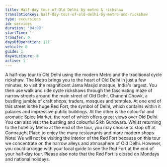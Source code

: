 ```yaml
---
title: Half-day tour of Old Delhi by metro & rickshaw
translationKey: half-day-tour-of-old-delhi-by-metro-and-rickshaw
type: excursions
id: services
duration: '04:00'
startTime: ''
transfer: 0
daysOfOperation: 127
vehicle: 0
guide: 1
dayAtLeisure: 0
active: 1
---
```

A half-day tour to Old Delhi using the modern Metro and the traditional cycle rickshaw. The Metro brings you to the heart of Old Delhi in just a few minutes, to visit the magnificent Jama Masjid mosque, India's largest. You then use walk and ride cycle rickshaws through the fascinating maze of narrow streets around the main street of Old Delhi, Chandni Chowk, a bustling jumble of craft shops, traders, mosques and temples.     At one end of this street is the huge Red Fort, the symbol of Delhi, which contains within it palaces and impressive public buildings. At the other is the colourful and aromatic Spice Market, the roof of which offers great views over Old Delhi. You can also visit the bustling and colourful Sikh Gurdwara. Whilst returning to the hotel by Metro at the end of the tour, you may choose to stop off at Connaught Place to enjoy the many restaurants and more modern shops.     Note: We will not be visiting the interior of the Red Fort because on this tour we concentrate on the narrow alleys and atmosphere of Old Delhi. However, you could arrange with your local guide to see the Red Fort at the end of your half-day tour. Please also note that the Red Fort is closed on Mondays and national holidays.